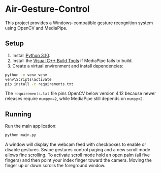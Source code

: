 # Air-Gesture-Control

This project provides a Windows-compatible gesture recognition system using OpenCV and MediaPipe.

## Setup

1. Install [Python 3.10](https://www.python.org/downloads/).
2. Install the [Visual C++ Build Tools](https://visualstudio.microsoft.com/visual-cpp-build-tools/) if MediaPipe fails to build.
3. Create a virtual environment and install dependencies:

```cmd
python -m venv venv
venv\Scripts\activate
pip install -r requirements.txt
```

The `requirements.txt` file pins OpenCV below version 4.12 because newer
releases require `numpy>=2`, while MediaPipe still depends on `numpy<2`.

## Running

Run the main application:

```cmd
python main.py
```

A window will display the webcam feed with checkboxes to enable or disable gestures.
Swipe gestures control paging and a new scroll mode allows fine scrolling.
To activate scroll mode hold an open palm (all five fingers) and then point
your index finger toward the camera. Moving the finger up or down scrolls the
foreground window.
